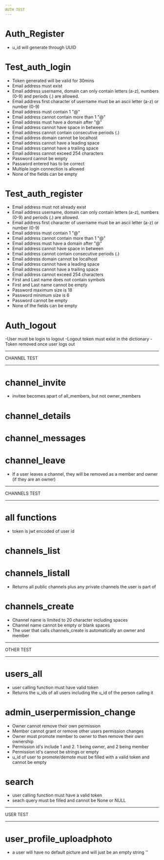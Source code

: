 ```yaml
---
AUTH TEST
---
```


# Auth_Register

- u_id will generate through UUID

# Test_auth_login

- Token generated will be valid for 30mins
- Email address must exist
- Email address username, domain can only contain letters (a-z), numbers (0-9) and periods (.) are allowed.
- Email address first character of username must be an ascii letter (a-z) or number (0-9)
- Email address must contain 1 "@"
- Email address cannot contain more than 1 "@"
- Email address must have a domain after "@"
- Email address cannot have space in between
- Email address cannot contain consecutive periods (.)
- Email address domain cannot be localhost
- Email address cannot have a leading space
- Email address cannot have a trailing space
- Email address cannot exceed 254 characters
- Password cannot be empty
- Password entered has to be correct
- Multiple login connection is allowed
- None of the fields can be empty

# Test_auth_register

- Email address must not already exist
- Email address username, domain can only contain letters (a-z), numbers (0-9) and periods (.) are allowed.
- Email address first character of username must be an ascii letter (a-z) or number (0-9)
- Email address must contain 1 "@"
- Email address cannot contain more than 1 "@"
- Email address must have a domain after "@"
- Email address cannot have space in between
- Email address cannot contain consecutive periods (.)
- Email address domain cannot be localhost
- Email address cannot have a leading space
- Email address cannot have a trailing space
- Email address cannot exceed 254 characters
- First and Last name does not contain symbols
- First and Last name cannot be empty
- Password maximum size is 18
- Password minimum size is 6
- Password cannot be empty
- None of the fields can be empty

# Auth_logout

-User must be login to logout
-Logout token must exist in the dictionary
-Token removed once user logs out

---

CHANNEL TEST

---

# channel_invite

- invitee becomes apart of all_members, but not owner_members

# channel_details

# channel_messages

# channel_leave

- If a user leaves a channel, they will be removed as a member and owner (if they are an owner)

---

CHANNELS TEST

---

# all functions

- token is jwt encoded of user id

# channels_list

# channels_listall

- Returns all public channels plus any private channels the user is part of

# channels_create

- Channel name is limited to 20 character including spaces
- Channel name cannot be empty or blank spaces
- The user that calls channels_create is automatically an owner and member

---

OTHER TEST

---

# users_all

- user calling function must have valid token
- Returns the u_ids of all users including the u_id of the person calling it

# admin_userpermission_change

- Owner cannot remove their own permission
- Member cannot grant or remove other users permission changes
- Owner must promote member to owner to then remove their own ownership
- Permission id's include 1 and 2. 1 being owner, and 2 being member
- Permission id's cannot be strings or empty
- u_id of user to promote/demote must be filled with a valid token and cannot be empty

# search

- user calling function must have a valid token
- seach query must be filled and cannot be None or NULL

---

USER TEST

---
# user_profile_uploadphoto
- a user will have no default picture and will just be an empty string ''
